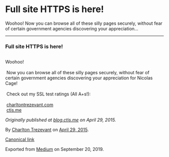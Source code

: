 Full site HTTPS is here!
========================

Woohoo! Now you can browse all of these silly pages securely, without
fear of certain government agencies discovering your appreciation…

------------------------------------------------------------------------

### Full site HTTPS is here!

<figure>
<img src="https://cdn-images-1.medium.com/max/800/1*nh42INR-APxSHF7jTR0Y3Q.png" class="graf-image" alt="" />
</figure>

Woohoo!  
   
 Now you can browse all of these silly pages securely, without fear of
certain government agencies discovering your appreciation for Nicolas
Cage!  
   
 Check out my SSL test ratings (All A+s!):  
   
 <a href="https://www.ssllabs.com/ssltest/analyze.html?d=charltontrezevant.com&amp;latest" class="markup--anchor markup--p-anchor">charltontrezevant.com</a>  
 <a href="https://www.ssllabs.com/ssltest/analyze.html?d=ctis.me&amp;latest" class="markup--anchor markup--p-anchor">ctis.me</a>

*Originally published at*
<a href="http://blog.ctis.me/2015/04/full-site-https-is-here.html" class="markup--anchor markup--p-anchor"><em>blog.ctis.me</em></a>
*on April 29, 2015.*

By
<a href="https://medium.com/@charltontrez" class="p-author h-card">Charlton Trezevant</a>
on [April 29, 2015](https://medium.com/p/245e38bce872).

<a href="https://medium.com/@charltontrez/full-site-https-is-here-245e38bce872" class="p-canonical">Canonical link</a>

Exported from [Medium](https://medium.com) on September 20, 2019.
